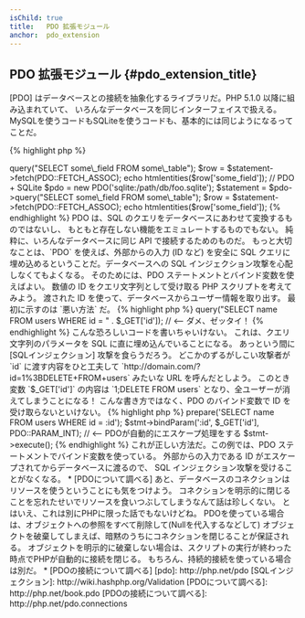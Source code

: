 ```yaml
---
isChild: true
title:   PDO 拡張モジュール
anchor:  pdo_extension
---
```


## PDO 拡張モジュール {#pdo_extension_title}

[PDO] はデータベースとの接続を抽象化するライブラリだ。PHP 5.1.0 以降に組み込まれていて、
いろんなデータベースを同じインターフェイスで扱える。
MySQLを使うコードもSQLiteを使うコードも、基本的には同じようになるってことだ。

{% highlight php %}
<?php
// PDO + MySQL
$pdo = new PDO('mysql:host=example.com;dbname=database', 'user', 'password');
$statement = $pdo->query("SELECT some\_field FROM some\_table");
$row = $statement->fetch(PDO::FETCH_ASSOC);
echo htmlentities($row['some_field']);

// PDO + SQLite
$pdo = new PDO('sqlite:/path/db/foo.sqlite');
$statement = $pdo->query("SELECT some\_field FROM some\_table");
$row = $statement->fetch(PDO::FETCH_ASSOC);
echo htmlentities($row['some_field']);
{% endhighlight %}

PDO は、SQL のクエリをデータベースにあわせて変換するものではないし、
もともと存在しない機能をエミュレートするものでもない。
純粋に、いろんなデータベースに同じ API で接続するためのものだ。

もっと大切なことは、`PDO` を使えば、外部からの入力 (ID など)
を安全に SQL クエリに埋め込めるということだ。データベースへの
SQL インジェクション攻撃を心配しなくてもよくなる。
そのためには、PDO ステートメントとバインド変数を使えばよい。

数値の ID をクエリ文字列として受け取る PHP スクリプトを考えてみよう。
渡された ID を使って、データベースからユーザー情報を取り出す。
最初に示すのは `悪い方法` だ。

{% highlight php %}
<?php
$pdo = new PDO('sqlite:/path/db/users.db');
$pdo->query("SELECT name FROM users WHERE id = " . $_GET['id']); // <-- ダメ、ゼッタイ！
{% endhighlight %}

こんな恐ろしいコードを書いちゃいけない。
これは、クエリ文字列のパラメータを SQL に直に埋め込んでいることになる。
あっという間に [SQLインジェクション] 攻撃を食らうだろう。
どこかのずるがしこい攻撃者が `id` に渡す内容をひと工夫して
`http://domain.com/?id=1%3BDELETE+FROM+users` みたいな URL を呼んだとしよう。
このとき変数 `$_GET['id']` の内容は `1;DELETE FROM users` となり、全ユーザーが消えてしまうことになる！
こんな書き方ではなく、PDO のバインド変数で ID を受け取らないといけない。

{% highlight php %}
<?php
$pdo = new PDO('sqlite:/path/db/users.db');
$stmt = $pdo->prepare('SELECT name FROM users WHERE id = :id');
$stmt->bindParam(':id', $_GET['id'], PDO::PARAM_INT); // <-- PDOが自動的にエスケープ処理をする
$stmt->execute();
{% endhighlight %}

これが正しい方法だ。この例では、PDO ステートメントでバインド変数を使っている。
外部からの入力である ID がエスケープされてからデータベースに渡るので、
SQL インジェクション攻撃を受けることがなくなる。

* [PDOについて調べる]

あと、データベースのコネクションはリソースを使うということにも気をつけよう。
コネクションを明示的に閉じることを忘れたせいでリソースを食いつぶしてしまうなんて話は珍しくない。
とはいえ、これは別にPHPに限った話でもないけどね。
PDOを使っている場合は、オブジェクトへの参照をすべて削除して(Nullを代入するなどして)
オブジェクトを破棄してしまえば、暗黙のうちにコネクションを閉じることが保証される。
オブジェクトを明示的に破棄しない場合は、スクリプトの実行が終わった時点でPHPが自動的に接続を閉じる。
もちろん、持続的接続を使っている場合は別だ。

* [PDOの接続について調べる]


[pdo]: http://php.net/pdo
[SQLインジェクション]: http://wiki.hashphp.org/Validation
[PDOについて調べる]: http://php.net/book.pdo
[PDOの接続について調べる]: http://php.net/pdo.connections

